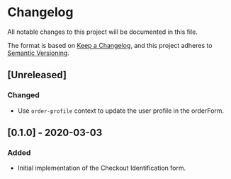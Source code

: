 # Changelog
All notable changes to this project will be documented in this file.

The format is based on [Keep a Changelog](https://keepachangelog.com/en/1.0.0/),
and this project adheres to [Semantic Versioning](https://semver.org/spec/v2.0.0.html).

## [Unreleased]

### Changed

- Use `order-profile` context to update the user profile in the orderForm.

## [0.1.0] - 2020-03-03

### Added

- Initial implementation of the Checkout Identification form.
